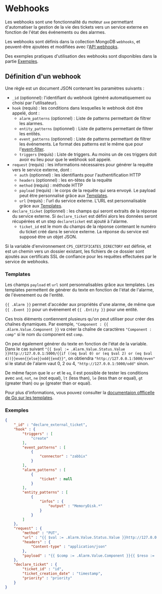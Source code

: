 # Webhooks

Les webhooks sont une fonctionnalité du moteur `axe` permettant d'automatiser la gestion de la vie des tickets vers un service externe en fonction de l'état des événements ou des alarmes.

Les webhooks sont définis dans la collection MongoDB `webhooks`, et
peuvent-être ajoutées et modifiées avec l'[API webhooks](../../guide-developpement/webhooks/api_v2_webhooks.md).

Des exemples pratiques d'utilisation des webhooks sont disponibles dans la partie [Exemples](#exemples).

## Définition d'un webhook

Une règle est un document JSON contenant les paramètres suivants :
 - `_id` (optionnel): l'identifiant du webhook (généré automatiquement ou choisi par l'utilisateur).
 - `hook` (requis) : les conditions dans lesquelles le webhook doit être appelé, dont :
     - `alarm_patterns` (optionnel) : Liste de patterns permettant de filtrer les alarmes.
     - `entity_patterns` (optionnel) : Liste de patterns permettant de filtrer les entités.
     - `event_patterns` (optionnel) : Liste de patterns permettant de filtrer les événements. Le format des patterns est le même que pour l'[event-filter](../event-filter/index.md).
     - `triggers` (requis) : Liste de triggers. Au moins un de ces triggers doit avoir eu lieu pour que le webhook soit appelé.
 - `request` (requis) : les informations nécessaires pour générer la requête vers le service externe, dont :
     - `auth` (optionnel) : les identifiants pour l'authentification HTTP
     - `headers` (optionnel) : les en-têtes de la requête
     - `method` (requis) : méthode HTTP
     - `payload` (requis) : le corps de la requête qui sera envoyé. Le payload peut être personnalisé grâce aux [Templates](#templates).
     - `url` (requis) : l'url du service externe. L'URL est personnalisable grâce aux [Templates](#templates).
 - `declare_ticket` (optionnel) : les champs qui seront extraits de la réponse du service externe. Si `declare_ticket` est défini alors les données seront récupérées et un step `declareticket` est ajouté à l'alarme.
     - `ticket_id` est le mom du champs de la réponse contenant le numéro du ticket créé dans le service externe. La réponse du service est supposé être un objet JSON.

Si la variable d'environnement `CPS_CERTIFICATES_DIRECTORY` est définie, et est un chemin vers un dossier existant, les fichiers de ce dossier sont ajoutés aux certificats SSL de confiance pour les requêtes effectuées par le service de webhooks.

### Templates

Les champs `payload` et `url` sont personnalisables grâce aux templates. Les templates permettent de générer du texte en fonction de l'état de l'alarme, de l'évenement ou de l'entité.

`{{ .Alarm }}` permet d'accéder aux propriétés d'une alarme, de même que `{{ .Event }}` pour un événement et `{{ .Entity }}` pour une entité.

Ces trois éléments contiennent plusieurs qu'on peut utiliser pour créer des chaînes dynamiques. Par exemple, `"Component : {{ .Alarm.Value.Component }}` va créer la chaîne de caractères `"Component : comp"` si le nom du component est `comp`.

On peut également générer du texte en fonction de l'état de la variable. Dans le cas suivant `"{{ $val := .Alarm.Value.Status.Value }}http://127.0.0.1:5000/{{if ((eq $val 0) or (eq $val 2) or (eq $val 4))}}even{{else}}odd{{end}}"`, on obtiendra `"http://127.0.0.1:5000/even"` si le statut de l'alarm vaut 0, 2 ou 4, `"http://127.0.0.1:5000/odd"` sinon.

De même façon que le `or` et le `eq`, il est possible de tester les conditions avec `and`, `not`, `ne` (not equal), `lt` (less than), `le` (less than or equal), `gt` (greater than) ou `ge` (greater than or equal).

Pour plus d'informations, vous pouvez consulter la [documentaion offficelle de Go sur les templates](https://golang.org/pkg/text/template).

### Exemples

```json
{
    "_id" : "declare_external_ticket",
    "hook" : {
        "triggers" : [
            "create"
        ],
        "event_patterns" : [
            {
                "connector" : "zabbix"
            }
        ],
        "alarm_patterns" : [
            {
                "ticket" : null
            }
        ],
        "entity_patterns" : [
            {
                "infos" : {
                    "output" : "MemoryDisk.*"
                }
            }
        ]
    },
    "request" : {
        "method" : "PUT",
        "url" : "{{ $val := .Alarm.Value.Status.Value }}http://127.0.0.1:5000/{{if ((eq $val 0) or (eq $val 2) or (eq $val 4))}}even{{else}}odd{{end}}",
        "headers" : {
            "Content-type" : "application/json"
        },
        "payload" : "{{ $comp := .Alarm.Value.Component }}{{ $reso := .Alarm.Value.Resource }}{{ $val := .Alarm.Value.Status.Value }}{\"component\": \"{{$comp}}\",\"resource\": \"{{$reso}}\", \"parity\": {{if ((eq $val 0) or (eq $val 2) or (eq $val 4))}}even{{else}}odd{{end}},  \"value\": {{$val}} }"
    },
    "declare_ticket" : {
        "ticket_id" : "id",
        "ticket_creation_date" : "timestamp",
        "priority" : "priority"
    }
}
```